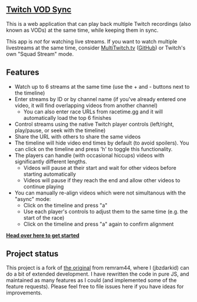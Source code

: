 [Twitch VOD Sync](https://twitch-vod-sync.github.io/twitch-vod-sync.github.io)
----

This is a web application that can play back multiple Twitch recordings (also known as VODs) at the same time, while keeping them in sync.

This app is *not* for watching live streams. If you want to watch multiple livestreams at the same time, consider [MultiTwitch.tv](https://www.multitwitch.tv/) ([GitHub](https://github.com/bhamrick/multitwitch)) or Twitch's own "Squad Stream" mode.

## Features
- Watch up to 6 streams at the same time (use the + and - buttons next to the timeline)
- Enter streams by ID or by channel name (if you've already entered one video, it will find overlapping videos from another channel)
  - You can also enter race URLs from racetime.gg and it will automatically load the top 6 finishes
- Control streams using the native Twitch player controls (left/right, play/pause, or seek with the timeline)
- Share the URL with others to share the same videos
- The timeline will hide video end times by default (to avoid spoilers). You can click on the timeline and press 'h' to toggle this functionality.
- The players can handle (with occasional hiccups) videos with significantly different lengths.
  - Videos will pause at their start and wait for other videos before starting automatically
  - Videos will pause if they reach the end and allow other videos to continue playing
- You can manually re-align videos which were not simultanous with the "async" mode:
   - Click on the timeline and press "a"
   - Use each player's controls to adjust them to the same time (e.g. the start of the race)
   - Click on the timeline and press "a" again to confirm alignment

**[Head over here to get started](https://twitch-vod-sync.github.io)**

## Project status
This project is a fork of [the original](https://github.com/remram44/twitch-vod-sync) from remram44, where I (jbzdarkid) can do a bit of extended development.
I have rewritten the code in pure JS, and maintained as many features as I could (and implemented some of the feature requests).
Please feel free to file issues here if you have ideas for improvements.
